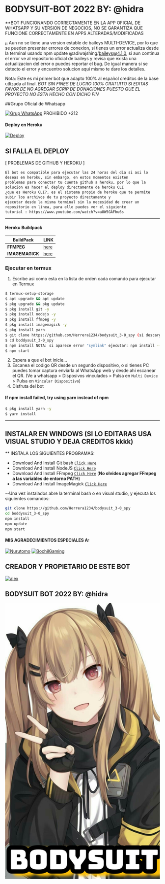 # BODYSUIT-BOT 2022 BY: @hidra

**BOT FUNCIONANDO CORRECTAMENTE EN LA APP OFICIAL
DE WHATSAPP Y SU VERSION DE NEGOCIOS, NO SE GARANTIZA 
QUE FUNCIONE CORRECTAMENTE EN APPS ALTERADAS/MODIFICADAS

¡¡ Aun no se tiene una version estable de baileys MULTI-DEVICE, 
por lo que se pueden presentar errores de conexion, si tienes un error
actualiza desde la terminal usando npm update @adiwajshing/baileys@4.1.0,
si aun continua el error ve al repositorio oficial de baileys y revisa
que exista una actualizacion del error o puedes reportar el bug. De 
igual manera si se detecto el error y encuentro solucion aqui mismo te 
dare los detalles. 

Nota: Este es mi primer bot que adapto 100% al español creditos de la
base utlizada al final. *BOT SIN FINES DE LUCRO 100% GRATUITO SI
EDITAS FAVOR DE NO AGREGAR SCRIP DE DONACIONES PUESTO QUE EL PROYECTO
NO ESTA HECHO CON DICHO FIN*

##Grupo Oficial de Whatsapp

[![Grup WhatsApp](https://img.shields.io/badge/WhatsApp%20Group-25D366?style=for-the-badge&logo=whatsapp&logoColor=white)](https://chat.whatsapp.com/I4KSkoYf1HzD9EeSgv4CvA)
 PROHIBIDO +212


#### Deploy en Heroku
[![Deploy](https://www.herokucdn.com/deploy/button.svg)](https://heroku.com/deploy?template=https://github.com/Herrera1234/bodysuit_3-0_spy)

## SI FALLA EL DEPLOY

[ PROBLEMAS DE GITHUB Y HEROKU ]
```
El bot es compatible para ejecutar las 24 horas del dia si asi lo deseas en heroku, sin embargo, en estos momentos existen
problemas para conectar tu cuenta github a heroku, por lo que la solucion es hacer el deploy directamente de heroku CLI
¿que es Heroku CLI?, es el sistema propio de heroku que te permite subir los archivos de tu proyecto directamente y 
ejecutar desde la misma terminal sin la necesidad de crear un repositorio en linea, para ello puedes ver el siguiente 
tutorial : https://www.youtube.com/watch?v=aUW5GAFhu6s
```
---------

#### Heroku Buildpack
| BuildPack | LINK |
|--------|--------|
| **FFMPEG** |[here](https://github.com/jonathanong/heroku-buildpack-ffmpeg-latest) |
| **IMAGEMAGICK** | [here](https://github.com/DuckyTeam/heroku-buildpack-imagemagick) |

### Ejecutar en termux
1. Escribe asi como esta en la lista de orden cada comando para ejecutar en Termux
```sh
$ termux-setup-storage
$ apt upgrade && apt update
$ pkg upgrade && pkg update
$ pkg install git -y
$ pkg install nodejs -y
$ pkg install ffmpeg -y
$ pkg install imagemagick -y
$ pkg install yarn
$ git clone https://github.com/Herrera1234/bodysuit_3-0_spy (si descargas el archivo zip: cd storage)
$ cd boddysuit_3-0_spy
$ npm install NOTA: si aparece error "symlink" ejecutar: npm install --no-bin-links
$ npm start
```
2. Espera a que el bot inicie...
3. Escanea el codigo QR desde un segundo dispositivo, o si tienes PC puedes tomar captura enviarla al WhatsApp web y desde ahi escanear el QR. (Ve a whatsapp > Disposivos vinculados > Pulsa en `Multi Device` > Pulsa en `Vincular Dispositivo`)
4. Disfruta del bot

#### If npm install failed, try using yarn instead of npm
```sh
$ pkg install yarn -y
$ yarn install
```
---------

## INSTALAR EN WINDOWS (SI LO EDITARAS USA VISUAL STUDIO Y DEJA CREDITOS kkkk)

** INSTALA LOS SIGUIENTES PROGRAMAS: 
* Download And Install Git bash [`Click Here`](https://git-scm.com/downloads)
* Download And Install NodeJS [`Click Here`](https://nodejs.org/en/download)
* Download And Install FFmpeg [`Click Here`](https://ffmpeg.org/download.html) (**No olvides agregar FFmpeg a las variables de entorno PATH**)
* Download And Install ImageMagick [`Click Here`](https://imagemagick.org/script/download.php)

--Una vez instalados abre la terminal bash o en visual studio, y ejecuta los siguientes
comandos: 
```bash 
git clone https://github.com/Herrera1234/bodysuit_3-0_spy
cd boddysuit_3-0_spy
npm install
npm update
npm start
```


#### MIS AGRADECIMIENTOS ESPECIALES A:
[![Nurutomo](https://github.com/Nurutomo.png?size=100)](https://github.com/Nurutomo)
[![BochilGaming](https://github.com/BochilGaming.png?size=100)](https://github.com/BochilGaming)


## CREADOR Y PROPIETARIO DE ESTE BOT
[![alex](?size=100)](https://github.com/MUNDIAL18)

## BODYSUIT BOT 2022 BY: @hidra
[![alex](https://github.com/Herrera1234/bodysuit-3-0/blob/c1b5f6e51a0b29a8fc638dd5f54208fb47df1bdb/menu.jpg?size=300)](https://github.com/OdinTm/INFINIXBOT2022-MD)



